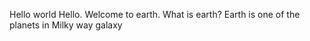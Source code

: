 Hello world
Hello. Welcome to earth.
What is earth?
Earth is one of the planets in Milky way galaxy

